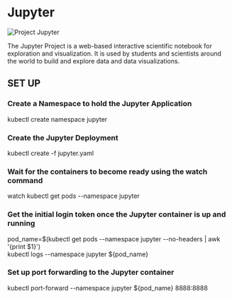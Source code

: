 # Jupyter


![Project Jupyter](https://th.bing.com/th/id/OIP.nOOjX57LSsDMI6POI6FpOAHaDm?pid=ImgDet&rs=1)


The Jupyter Project is a web-based interactive scientific notebook for exploration and
visualization. It is used by students and scientists around the world to build and
explore data and data visualizations.

## SET UP

### Create a Namespace to hold the Jupyter Application
kubectl create namespace jupyter

### Create the Jupyter Deployment
kubectl create -f jupyter.yaml

### Wait for the containers to become ready using the watch command
watch kubectl get pods --namespace jupyter

### Get the initial login token once the Jupyter container is up and running
pod_name=$(kubectl get pods --namespace jupyter --no-headers | awk '{print $1}') \
kubectl logs --namespace jupyter ${pod_name}

### Set up port forwarding to the Jupyter container
kubectl port-forward --namespace jupyter ${pod_name} 8888:8888

